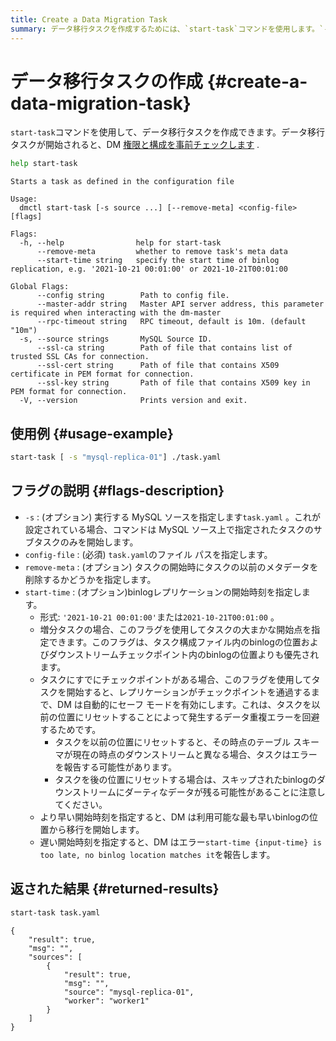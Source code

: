 ```yaml
---
title: Create a Data Migration Task
summary: データ移行タスクを作成するためには、`start-task`コマンドを使用します。`-s`フラグでMySQLソースを指定し、`config-file`で`task.yaml`のファイルパスを指定します。`--remove-meta`フラグでタスクの以前のメタデータを削除するかを指定し、`--start-time`フラグでbinlogレプリケーションの開始時刻を指定します。返された結果は、タスクが正常に開始されたことを示します。
---
```


# データ移行タスクの作成 {#create-a-data-migration-task}

`start-task`コマンドを使用して、データ移行タスクを作成できます。データ移行タスクが開始されると、DM [権限と構成を事前チェックします](/dm/dm-precheck.md) .

```bash
help start-task
```

    Starts a task as defined in the configuration file

    Usage:
      dmctl start-task [-s source ...] [--remove-meta] <config-file> [flags]

    Flags:
      -h, --help                help for start-task
          --remove-meta         whether to remove task's meta data
          --start-time string   specify the start time of binlog replication, e.g. '2021-10-21 00:01:00' or 2021-10-21T00:01:00

    Global Flags:
          --config string        Path to config file.
          --master-addr string   Master API server address, this parameter is required when interacting with the dm-master
          --rpc-timeout string   RPC timeout, default is 10m. (default "10m")
      -s, --source strings       MySQL Source ID.
          --ssl-ca string        Path of file that contains list of trusted SSL CAs for connection.
          --ssl-cert string      Path of file that contains X509 certificate in PEM format for connection.
          --ssl-key string       Path of file that contains X509 key in PEM format for connection.
      -V, --version              Prints version and exit.

## 使用例 {#usage-example}

```bash
start-task [ -s "mysql-replica-01"] ./task.yaml
```

## フラグの説明 {#flags-description}

-   `-s` : (オプション) 実行する MySQL ソースを指定します`task.yaml` 。これが設定されている場合、コマンドは MySQL ソース上で指定されたタスクのサブタスクのみを開始します。
-   `config-file` : (必須) `task.yaml`のファイル パスを指定します。
-   `remove-meta` : (オプション) タスクの開始時にタスクの以前のメタデータを削除するかどうかを指定します。
-   `start-time` : (オプション)binlogレプリケーションの開始時刻を指定します。
    -   形式: `'2021-10-21 00:01:00'`または`2021-10-21T00:01:00` 。
    -   増分タスクの場合、このフラグを使用してタスクの大まかな開始点を指定できます。このフラグは、タスク構成ファイル内のbinlogの位置およびダウンストリームチェックポイント内のbinlogの位置よりも優先されます。
    -   タスクにすでにチェックポイントがある場合、このフラグを使用してタスクを開始すると、レプリケーションがチェックポイントを通過するまで、DM は自動的にセーフ モードを有効にします。これは、タスクを以前の位置にリセットすることによって発生するデータ重複エラーを回避するためです。
        -   タスクを以前の位置にリセットすると、その時点のテーブル スキーマが現在の時点のダウンストリームと異なる場合、タスクはエラーを報告する可能性があります。
        -   タスクを後の位置にリセットする場合は、スキップされたbinlogのダウンストリームにダーティなデータが残る可能性があることに注意してください。
    -   より早い開始時刻を指定すると、DM は利用可能な最も早いbinlogの位置から移行を開始します。
    -   遅い開始時刻を指定すると、DM はエラー`start-time {input-time} is too late, no binlog location matches it`を報告します。

## 返された結果 {#returned-results}

```bash
start-task task.yaml
```

    {
        "result": true,
        "msg": "",
        "sources": [
            {
                "result": true,
                "msg": "",
                "source": "mysql-replica-01",
                "worker": "worker1"
            }
        ]
    }
